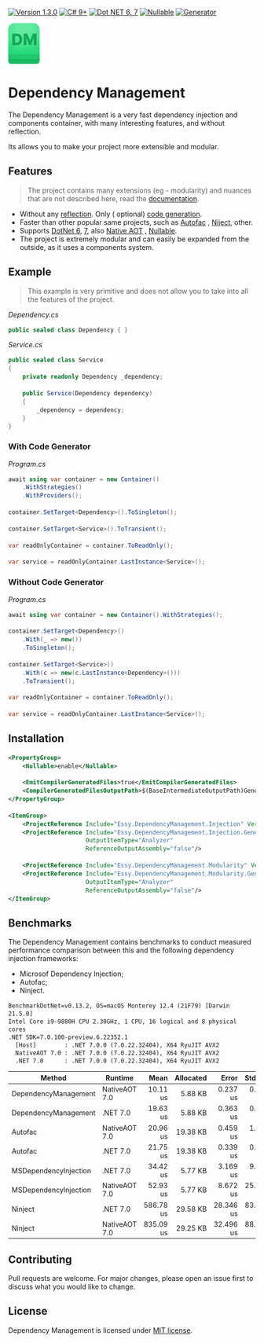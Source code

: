 [![Version 1.3.0](https://img.shields.io/static/v1?label=version&message=1.3.0&color=21C96E&style=for-the-badge)](https://www.nuget.org/profiles/essy-ecosystem)
[![C# 9+](https://img.shields.io/static/v1?label=Csharp&message=9%2B&color=21C96E&style=for-the-badge)](https://dotnet.microsoft.com)
[![Dot NET 6, 7](https://img.shields.io/static/v1?label=DOTNET&message=6,7&color=21C96E&style=for-the-badge)](https://dotnet.microsoft.com)
[![Nullable](https://img.shields.io/static/v1?label=&message=Nullable&color=21C96E&style=for-the-badge)](https://docs.microsoft.com/en-us/dotnet/csharp/nullable-references)
[![Generator](https://img.shields.io/static/v1?label=&message=Generator&color=21C96E&style=for-the-badge)](https://docs.microsoft.com/en-us/dotnet/csharp/roslyn-sdk/source-generators-overview)

<a href="https://www.nuget.org/profiles/essy-ecosystem">
    <img src="Assets/icon-128-preview.png" alt="NuGet" width="64" />
</a>

# Dependency Management

The Dependency Management is a very fast dependency injection and components container, with many interesting features,
and without reflection.

Its allows you to make your project more extensible and modular.

## Features

> The project contains many extensions (eg - modularity) and nuances that are not described here, read
> the [documentation]().

- Without any [reflection](https://docs.microsoft.com/en-us/dotnet/csharp/programming-guide/concepts/reflection). Only (
  optional) [code generation](https://docs.microsoft.com/en-us/dotnet/csharp/roslyn-sdk/source-generators-overview).
- Faster than other popular same projects, such as [Autofac](https://github.com/autofac/Autofac)
  , [Niject](https://github.com/ninject/Ninject), other.
- Supports [DotNet 6](https://dotnet.microsoft.com), [7](https://dotnet.microsoft.com),
  also [Native AOT](https://docs.microsoft.com/en-us/dotnet/core/deploying/native-aot)
  , [Nullable](https://docs.microsoft.com/en-us/dotnet/csharp/nullable-references).
- The project is extremely modular and can easily be expanded from the outside, as it uses a components system.

## Example

> This example is very primitive and does not allow you to take into all the features of the project.

*Dependency.cs*

```C#
public sealed class Dependency { }
```

*Service.cs*

```C#
public sealed class Service
{
    private readonly Dependency _dependency;

    public Service(Dependency dependency)
    {
        _dependency = dependency;
    }
}
```

### With Code Generator

*Program.cs*

```C#
await using var container = new Container()
    .WithStrategies()
    .WithProviders();

container.SetTarget<Dependency>().ToSingleton();

container.SetTarget<Service>().ToTransient();

var readOnlyContainer = container.ToReadOnly();

var service = readOnlyContainer.LastInstance<Service>();
```

### Without Code Generator

*Program.cs*

```C#
await using var container = new Container().WithStrategies();

container.SetTarget<Dependency>()
    .With(_ => new())
    .ToSingleton();

container.SetTarget<Service>()
    .With(c => new(c.LastInstance<Dependency>()))
    .ToTransient();

var readOnlyContainer = container.ToReadOnly();

var service = readOnlyContainer.LastInstance<Service>();
```

## Installation

```xml
<PropertyGroup>
    <Nullable>enable</Nullable>
  
    <EmitCompilerGeneratedFiles>true</EmitCompilerGeneratedFiles>
    <CompilerGeneratedFilesOutputPath>$(BaseIntermediateOutputPath)Generated</CompilerGeneratedFilesOutputPath>
</PropertyGroup>

<ItemGroup>
    <ProjectReference Include="Essy.DependencyManagement.Injection" Version="1.3.0"/>
    <ProjectReference Include="Essy.DependencyManagement.Injection.Generator" Version="1.3.0" 
                      OutputItemType="Analyzer" 
                      ReferenceOutputAssembly="false"/>
    
    <ProjectReference Include="Essy.DependencyManagement.Modularity" Version="1.3.0"/>
    <ProjectReference Include="Essy.DependencyManagement.Modularity.Generator" Version="1.3.0" 
                      OutputItemType="Analyzer" 
                      ReferenceOutputAssembly="false"/>
</ItemGroup>
```

## Benchmarks

The Dependency Management contains benchmarks to conduct measured performance comparison between this and the following dependency injection frameworks:

- Microsof Dependency Injection;
- Autofac;
- Ninject.

```
BenchmarkDotNet=v0.13.2, OS=macOS Monterey 12.4 (21F79) [Darwin 21.5.0]
Intel Core i9-9880H CPU 2.30GHz, 1 CPU, 16 logical and 8 physical cores
.NET SDK=7.0.100-preview.6.22352.1
  [Host]        : .NET 7.0.0 (7.0.22.32404), X64 RyuJIT AVX2
  NativeAOT 7.0 : .NET 7.0.0 (7.0.22.32404), X64 RyuJIT AVX2
  .NET 7.0      : .NET 7.0.0 (7.0.22.32404), X64 RyuJIT AVX2
```

|                Method |       Runtime |      Mean | Allocated |     Error |    StdDev |    Median |    Gen0 |   Gen1 |   Gen2 |
|---------------------- |-------------- |----------:|----------:|----------:|----------:|----------:|--------:|-------:|-------:|
|  DependencyManagement | NativeAOT 7.0 |  10.11 us |   5.88 KB |  0.237 us |  0.676 us |  10.05 us |  2.9297 | 2.7161 | 0.1068 |
|  DependencyManagement |      .NET 7.0 |  19.63 us |   5.88 KB |  0.363 us |  0.532 us |  19.63 us |  3.0212 | 2.5330 | 0.1831 |
|               Autofac | NativeAOT 7.0 |  20.96 us |  19.38 KB |  0.459 us |  1.303 us |  20.56 us |  9.4910 | 9.4604 |      - |
|               Autofac |      .NET 7.0 |  21.75 us |  19.38 KB |  0.339 us |  0.300 us |  21.74 us |  9.3689 | 9.3384 |      - |
| MSDependencyInjection |      .NET 7.0 |  34.42 us |   5.77 KB |  3.169 us |  9.193 us |  36.33 us | 34.8969 | 1.3275 |      - |
| MSDependencyInjection | NativeAOT 7.0 |  52.93 us |   5.77 KB |  8.672 us | 25.298 us |  47.85 us | 34.9579 | 1.3504 |      - |
|               Ninject |      .NET 7.0 | 586.78 us |  29.58 KB | 28.346 us | 83.578 us | 577.85 us | 15.6250 | 1.9531 |      - |
|               Ninject | NativeAOT 7.0 | 835.09 us |  29.25 KB | 32.496 us | 88.406 us | 827.90 us | 13.6719 | 0.9766 |      - |


## Contributing

Pull requests are welcome. For major changes, please open an issue first to discuss what you would like to change.

## License

Dependency Management is licensed under [MIT license](License.txt).
